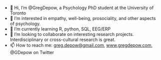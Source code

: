 - 👋 Hi, I’m @GregDepow, a Psychology PhD student at the University of Toronto
- 👀 I’m interested in empathy, well-being, prosociality, and other aspects of psychology.
- 🌱 I’m currently learning R, python, SQL, EEG/ERP
- 💞️ I’m looking to collaborate on interesting research projects. Interdisciplinary or cross-cultural research is great.
- 📫 How to reach me: greg.depow@gmail.com, www.gregdepow.com, @GDepow on Twitter  

<!---
GregDepow/GregDepow is a ✨ special ✨ repository because its `README.md` (this file) appears on your GitHub profile.
You can click the Preview link to take a look at your changes.
--->
